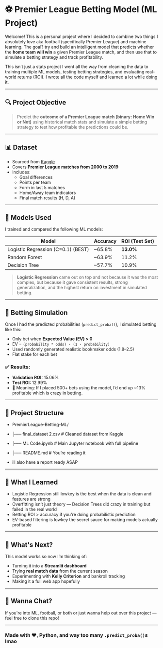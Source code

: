 # ⚽ Premier League Betting Model (ML Project)

Welcome! This is a personal project where I decided to combine two things I absolutely love aka football (specifically Premier League) and machine learning. The goal? try and build an intelligent model that predicts whether the **home team will win** a given Premier League match, and then use that to simulate a betting strategy and track profitability.

This isn’t just a stats project I went all the way from cleaning the data to training multiple ML models, testing betting strategies, and evaluating real-world returns (ROI). I wrote all the code myself and learned a lot while doing it.

---

## 🔍 Project Objective

> Predict the **outcome of a Premier League match (binary: Home Win or Not)** using historical match stats and simulate a simple betting strategy to test how profitable the predictions could be.

---

## 📊 Dataset

- Sourced from [Kaggle](https://www.kaggle.com/saife245/english-premier-league)
- Covers **Premier League matches from 2000 to 2019**
- Includes:  
  - Goal differences  
  - Points per team  
  - Form in last 5 matches  
  - Home/Away team indicators  
  - Final match results (H, D, A)

---

## 🧠 Models Used

I trained and compared the following ML models:

| Model                             | Accuracy | ROI (Test Set) |
|-----------------------------------|----------|----------------|
| Logistic Regression (C=0.1) (BEST)| ~65.8%   | **13.0%**      |
| Random Forest                     | ~63.9%   | 11.2%          |
| Decision Tree                     | ~57.7%   | 10.9%          |

> **Logistic Regression** came out on top and not because it was the most complex, but because it gave consistent results, strong generalization, and the highest return on investment in simulated betting.

---

## 💸 Betting Simulation

Once I had the predicted probabilities (`predict_proba()`), I simulated betting like this:
- Only bet when **Expected Value (EV) > 0**
- EV = `(probability * odds) - (1 - probability)`
- Used randomly generated realistic bookmaker odds (1.8–2.5)
- Flat stake for each bet

### ✅ Results:
- **Validation ROI:** 15.06%
- **Test ROI:** 12.99%
- 🧠 Meaning: If I placed 500+ bets using the model, I’d end up ~13% profitable which is crazy in betting.

---

## 📁 Project Structure

- PremierLeague-Betting-ML/
- ├── final_dataset 2.csv # Cleaned dataset from Kaggle
- ├── ML Code.ipynb # Main Jupyter notebook with full pipeline
- ├── README.md # You’re reading it

- ill also have a report ready ASAP
---

## 📌 What I Learned

- Logistic Regression still lowkey is the best when the data is clean and features are strong
- Overfitting isn’t just theory — Decision Trees did crazy in training but failed in the real world
- Betting ROI > accuracy if you're doing probabilistic prediction
- EV-based filtering is lowkey the secret sauce for making models actually profitable

---

## 🚧 What's Next?

This model works so now I’m thinking of:
- Turning it into a **Streamlit dashboard**
- Trying **real match data** from the current season
- Experimenting with **Kelly Criterion** and bankroll tracking
- Making it a full web app hopefully

---

## 💬 Wanna Chat?

If you're into ML, football, or both or just wanna help out over this project — feel free to clone this repo!

---

### Made with ❤️, Python, and way too many `.predict_proba()`s lmao


